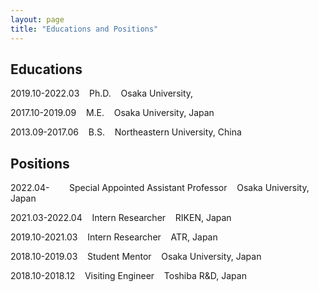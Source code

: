 ```yaml
---
layout: page
title: "Educations and Positions"
---
```




## Educations
2019.10-2022.03 &nbsp;&nbsp; Ph.D. &nbsp;&nbsp; Osaka University, 

2017.10-2019.09 &nbsp;&nbsp; M.E. &nbsp;&nbsp; Osaka University, Japan

2013.09-2017.06 &nbsp;&nbsp; B.S. &nbsp;&nbsp; Northeastern University, China



## Positions
2022.04- &nbsp;&nbsp;&nbsp;&nbsp;&nbsp;&nbsp; Special Appointed Assistant Professor &nbsp;&nbsp; Osaka University, Japan

2021.03-2022.04 &nbsp;&nbsp; Intern Researcher &nbsp;&nbsp; RIKEN, Japan

2019.10-2021.03 &nbsp;&nbsp; Intern Researcher &nbsp;&nbsp; ATR, Japan

2018.10-2019.03 &nbsp;&nbsp; Student Mentor &nbsp;&nbsp; Osaka University, Japan

2018.10-2018.12 &nbsp;&nbsp; Visiting Engineer &nbsp;&nbsp; Toshiba R&D, Japan
